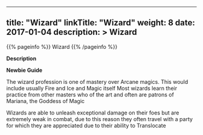 
---
title: "Wizard"
linkTitle: "Wizard"
weight: 8
date: 2017-01-04
description: >
 Wizard
---

{{% pageinfo %}}
Wizard
{{% /pageinfo %}}

**Description**

**Newbie Guide**

The wizard profession is one of mastery over Arcane magics. This would include usually Fire and Ice and Magic itself 
Most wizards learn their practice from other masters who of the art and often are patrons of Mariana, the Goddess of Magic 

Wizards are able to unleash exceptional damage on their foes but are extremely weak in combat, due to this reason they often travel with a party for which they are appreciated due to their ability to Translocate
